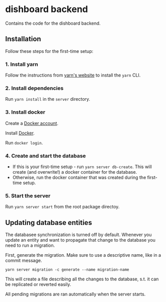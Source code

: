 # dishboard backend

Contains the code for the dishboard backend.

## Installation

Follow these steps for the first-time setup:

### 1. Install yarn

Follow the instructions from [yarn's website](https://classic.yarnpkg.com/lang/en/docs/install) to install the `yarn` CLI.

### 2. Install dependencies

Run `yarn install` in the `server` directory.

### 3. Install docker

Create a [Docker account](https://hub.docker.com/signup).

Install [Docker](https://docs.docker.com/install/).

Run `docker login`.

### 4. Create and start the database

- If this is your first-time setup - run `yarn server db-create`. This will create (and overwrite!) a docker container for the database.
- Otherwise, run the docker container that was created during the first-time setup.

### 5. Start the server

Run `yarn server start` from the root package directoy.

## Updating database entities

The databasee synchronization is turned off by default. Whenever you update an entity and want to propagate that change to the database you need to run a migration.

First, generate the migration. Make sure to use a descriptive name, like in a commit message.

```
yarn server migration -c generate --name migration-name
```

This will create a file describing all the changes to the database, s.t. it can be replicated or reverted easily. 

All pending migrations are ran automatically when the server starts.
